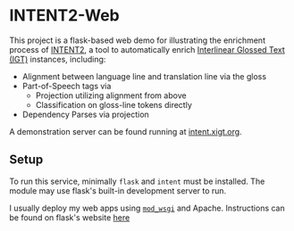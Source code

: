 # INTENT2-Web

This project is a flask-based web demo for illustrating the enrichment process of [INTENT2](https://github.com/rgeorgi/INTENT2), a tool to automatically enrich [Interlinear Glossed Text (IGT)](https://en.wikipedia.org/wiki/Interlinear_gloss) instances, including:

* Alignment between language line and translation line via the gloss
* Part-of-Speech tags via
  * Projection utilizing alignment from above
  * Classification on gloss-line tokens directly
* Dependency Parses via projection 

A demonstration server can be found running at [intent.xigt.org](http://intent.xigt.org).

## Setup

To run this service, minimally `flask` and `intent` must be installed. The module may use flask's built-in development server to run.

I usually deploy my web apps using [`mod_wsgi`](https://pypi.org/project/mod_wsgi/) and Apache. Instructions can be found on flask's website [here](http://flask.pocoo.org/docs/0.12/deploying/mod_wsgi/)